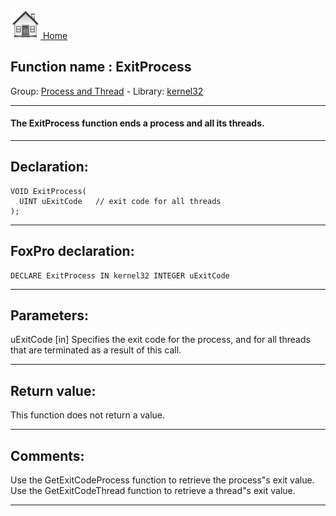 [<img src="../../images/home.png"> Home ](https://github.com/VFPX/Win32API)  

## Function name : ExitProcess
Group: [Process and Thread](../../functions_group.md#Process_and_Thread)  -  Library: [kernel32](../../libraries.md#kernel32)  
***  


#### The ExitProcess function ends a process and all its threads.
***  


## Declaration:
```foxpro  
VOID ExitProcess(
  UINT uExitCode   // exit code for all threads
);  
```  
***  


## FoxPro declaration:
```foxpro  
DECLARE ExitProcess IN kernel32 INTEGER uExitCode  
```  
***  


## Parameters:
uExitCode 
[in] Specifies the exit code for the process, and for all threads that are terminated as a result of this call.  
***  


## Return value:
This function does not return a value.  
***  


## Comments:
Use the GetExitCodeProcess function to retrieve the process"s exit value. Use the GetExitCodeThread function to retrieve a thread"s exit value.   
  
***  

